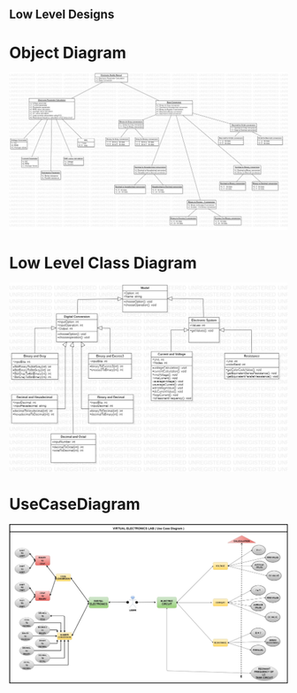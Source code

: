 ## Low Level Designs

# Object Diagram

![ObjectDiagram(LLD)](https://github.com/dilipkumar26/SDLC_12_Iconics/blob/0184ecba66c69f7db7d16909a5d844106768a8e4/2_Design/Low%20Level%20Design/ObjectDiagram1.jpg)

# Low Level Class Diagram

![ClassDiagram(LLD)](https://github.com/dilipkumar26/SDLC_12_Iconics/blob/main/2_Design/Low%20Level%20Design/class_lowLevel.jpg)

# UseCaseDiagram

![UseCaseDiagram(LLD)](https://github.com/dilipkumar26/SDLC_12_Iconics/blob/main/2_Design/Low%20Level%20Design/UseCaseDiagram.jpg)
